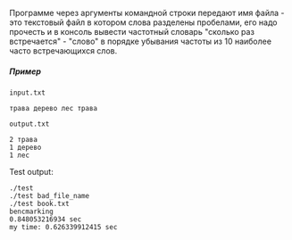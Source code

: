 
Программе через аргументы командной строки передают имя файла - это текстовый файл в котором слова разделены пробелами, его надо прочесть и в консоль вывести частотный словарь "сколько раз встречается" - "слово" в порядке убывания частоты из 10 наиболее часто встречающихся слов.

##### Пример

```input.txt```

```
трава дерево лес трава
```

```output.txt```

```
2 трава
1 дерево
1 лес
```

Test output:  
```
./test  
./test bad_file_name  
./test book.txt  
bencmarking  
0.848053216934 sec  
my time: 0.626339912415 sec  
```
